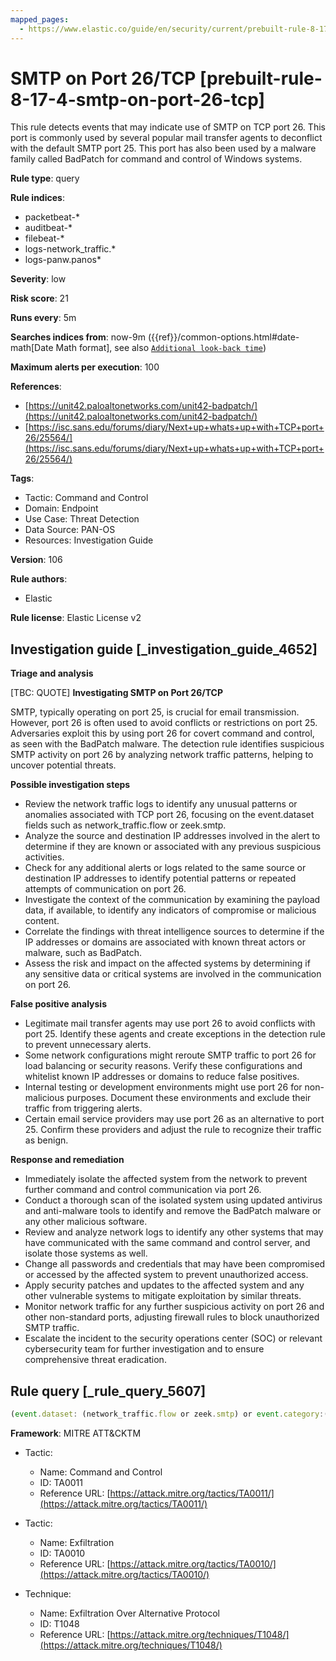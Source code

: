 ```yaml
---
mapped_pages:
  - https://www.elastic.co/guide/en/security/current/prebuilt-rule-8-17-4-smtp-on-port-26-tcp.html
---
```


# SMTP on Port 26/TCP [prebuilt-rule-8-17-4-smtp-on-port-26-tcp]

This rule detects events that may indicate use of SMTP on TCP port 26. This port is commonly used by several popular mail transfer agents to deconflict with the default SMTP port 25. This port has also been used by a malware family called BadPatch for command and control of Windows systems.

**Rule type**: query

**Rule indices**:

* packetbeat-*
* auditbeat-*
* filebeat-*
* logs-network_traffic.*
* logs-panw.panos*

**Severity**: low

**Risk score**: 21

**Runs every**: 5m

**Searches indices from**: now-9m ({{ref}}/common-options.html#date-math[Date Math format], see also [`Additional look-back time`](docs-content://solutions/security/detect-and-alert/create-detection-rule.md#rule-schedule))

**Maximum alerts per execution**: 100

**References**:

* [https://unit42.paloaltonetworks.com/unit42-badpatch/](https://unit42.paloaltonetworks.com/unit42-badpatch/)
* [https://isc.sans.edu/forums/diary/Next+up+whats+up+with+TCP+port+26/25564/](https://isc.sans.edu/forums/diary/Next+up+whats+up+with+TCP+port+26/25564/)

**Tags**:

* Tactic: Command and Control
* Domain: Endpoint
* Use Case: Threat Detection
* Data Source: PAN-OS
* Resources: Investigation Guide

**Version**: 106

**Rule authors**:

* Elastic

**Rule license**: Elastic License v2

## Investigation guide [_investigation_guide_4652]

**Triage and analysis**

[TBC: QUOTE]
**Investigating SMTP on Port 26/TCP**

SMTP, typically operating on port 25, is crucial for email transmission. However, port 26 is often used to avoid conflicts or restrictions on port 25. Adversaries exploit this by using port 26 for covert command and control, as seen with the BadPatch malware. The detection rule identifies suspicious SMTP activity on port 26 by analyzing network traffic patterns, helping to uncover potential threats.

**Possible investigation steps**

* Review the network traffic logs to identify any unusual patterns or anomalies associated with TCP port 26, focusing on the event.dataset fields such as network_traffic.flow or zeek.smtp.
* Analyze the source and destination IP addresses involved in the alert to determine if they are known or associated with any previous suspicious activities.
* Check for any additional alerts or logs related to the same source or destination IP addresses to identify potential patterns or repeated attempts of communication on port 26.
* Investigate the context of the communication by examining the payload data, if available, to identify any indicators of compromise or malicious content.
* Correlate the findings with threat intelligence sources to determine if the IP addresses or domains are associated with known threat actors or malware, such as BadPatch.
* Assess the risk and impact on the affected systems by determining if any sensitive data or critical systems are involved in the communication on port 26.

**False positive analysis**

* Legitimate mail transfer agents may use port 26 to avoid conflicts with port 25. Identify these agents and create exceptions in the detection rule to prevent unnecessary alerts.
* Some network configurations might reroute SMTP traffic to port 26 for load balancing or security reasons. Verify these configurations and whitelist known IP addresses or domains to reduce false positives.
* Internal testing or development environments might use port 26 for non-malicious purposes. Document these environments and exclude their traffic from triggering alerts.
* Certain email service providers may use port 26 as an alternative to port 25. Confirm these providers and adjust the rule to recognize their traffic as benign.

**Response and remediation**

* Immediately isolate the affected system from the network to prevent further command and control communication via port 26.
* Conduct a thorough scan of the isolated system using updated antivirus and anti-malware tools to identify and remove the BadPatch malware or any other malicious software.
* Review and analyze network logs to identify any other systems that may have communicated with the same command and control server, and isolate those systems as well.
* Change all passwords and credentials that may have been compromised or accessed by the affected system to prevent unauthorized access.
* Apply security patches and updates to the affected system and any other vulnerable systems to mitigate exploitation by similar threats.
* Monitor network traffic for any further suspicious activity on port 26 and other non-standard ports, adjusting firewall rules to block unauthorized SMTP traffic.
* Escalate the incident to the security operations center (SOC) or relevant cybersecurity team for further investigation and to ensure comprehensive threat eradication.


## Rule query [_rule_query_5607]

```js
(event.dataset: (network_traffic.flow or zeek.smtp) or event.category:(network or network_traffic)) and network.transport:tcp and destination.port:26
```

**Framework**: MITRE ATT&CKTM

* Tactic:

    * Name: Command and Control
    * ID: TA0011
    * Reference URL: [https://attack.mitre.org/tactics/TA0011/](https://attack.mitre.org/tactics/TA0011/)

* Tactic:

    * Name: Exfiltration
    * ID: TA0010
    * Reference URL: [https://attack.mitre.org/tactics/TA0010/](https://attack.mitre.org/tactics/TA0010/)

* Technique:

    * Name: Exfiltration Over Alternative Protocol
    * ID: T1048
    * Reference URL: [https://attack.mitre.org/techniques/T1048/](https://attack.mitre.org/techniques/T1048/)



